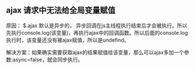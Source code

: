 ## ajax 请求中无法给全局变量赋值

原因： $.ajax 默认是异步的， 异步回调在js主线程执行结束后才会被执行。所以先执行console.log(该变量)，再执行ajax中的回调函数。所以后面的console.log执行时，该变量还没有被ajax赋值，所以是undefind。

解决方案：如果确实需要获取ajax的结果赋值给该变量，那么可以ajax多加一个参数:async=false，就会同步执行。